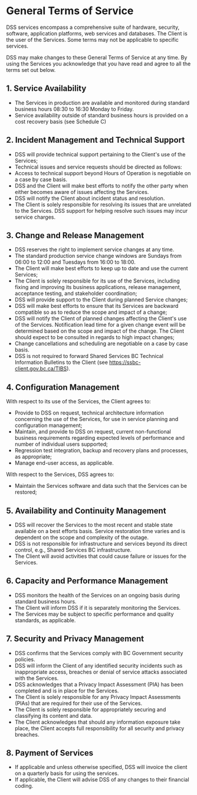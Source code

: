 # General Terms of Service

DSS services encompass a comprehensive suite of hardware, security, software, application platforms, web services and databases. The Client is the user of the Services. Some terms may not be applicable to specific services.

DSS may make changes to these General Terms of Service at any time. By using the Services you acknowledge that you have read and agree to all the terms set out below.

## 1. Service Availability

- The Services in production are available and monitored during standard business hours 08:30 to 16:30 Monday to Friday.
- Service availability outside of standard business hours is provided on a cost recovery basis (see Schedule C)

## 2. Incident Management and Technical Support

- DSS will provide technical support pertaining to the Client's use of the Services;
- Technical issues and service requests should be directed as follows:
- Access to technical support beyond Hours of Operation is negotiable on a case by case basis.
- DSS and the Client will make best efforts to notify the other party when either becomes aware of issues affecting the Services.
- DSS will notify the Client about incident status and resolution.
- The Client is solely responsible for resolving its issues that are unrelated to the Services. DSS support for helping resolve such issues may incur service charges.

## 3. Change and Release Management

- DSS reserves the right to implement service changes at any time.
- The standard production service change windows are Sundays from 06:00 to 12:00 and Tuesdays from 16:00 to 18:00.
- The Client will make best efforts to keep up to date and use the current Services;
- The Client is solely responsible for its use of the Services, including fixing and improving its business applications, release management, acceptance testing, and stakeholder coordination;
- DSS will provide support to the Client during planned Service changes;
- DSS will make best efforts to ensure that its Services are backward compatible so as to reduce the scope and impact of a change;
- DSS will notify the Client of planned changes affecting the Client's use of the Services. Notification lead time for a given change event will be determined based on the scope and impact of the change. The Client should expect to be consulted in regards to high impact changes;
- Change cancellations and scheduling are negotiable on a case by case basis.
- DSS is not required to forward Shared Services BC Technical Information Bulletins to the Client (see https://ssbc-client.gov.bc.ca/TIBS).

## 4. Configuration Management

With respect to its use of the Services, the Client agrees to:

- Provide to DSS on request, technical architecture information concerning the use of the Services, for use in service planning and configuration management;
- Maintain, and provide to DSS on request, current non-functional business requirements regarding expected levels of performance and number of individual users supported;
- Regression test integration, backup and recovery plans and processes, as appropriate;
- Manage end-user access, as applicable.

With respect to the Services, DSS agrees to:

- Maintain the Services software and data such that the Services can be restored;

## 5. Availability and Continuity Management

- DSS will recover the Services to the most recent and stable state available on a best efforts basis. Service restoration time varies and is dependent on the scope and complexity of the outage.
- DSS is not responsible for infrastructure and services beyond its direct control, e.g., Shared Services BC infrastructure.
- The Client will avoid activities that could cause failure or issues for the Services.

## 6. Capacity and Performance Management

- DSS monitors the health of the Services on an ongoing basis during standard business hours.
- The Client will inform DSS if it is separately monitoring the Services.
- The Services may be subject to specific performance and quality standards, as applicable.

## 7. Security and Privacy Management

- DSS confirms that the Services comply with BC Government security policies.
- DSS will inform the Client of any identified security incidents such as inappropriate access, breaches or denial of service attacks associated with the Services.
- DSS acknowledges that a Privacy Impact Assessment (PIA) has been completed and is in place for the Services.
- The Client is solely responsible for any Privacy Impact Assessments (PIAs) that are required for their use of the Services.
- The Client is solely responsible for appropriately securing and classifying its content and data.
- The Client acknowledges that should any information exposure take place, the Client accepts full responsibility for all security and privacy breaches.

## 8. Payment of Services

- If applicable and unless otherwise specified, DSS will invoice the client on a quarterly basis for using the services.
- If applicable, the Client will advise DSS of any changes to their financial coding.
